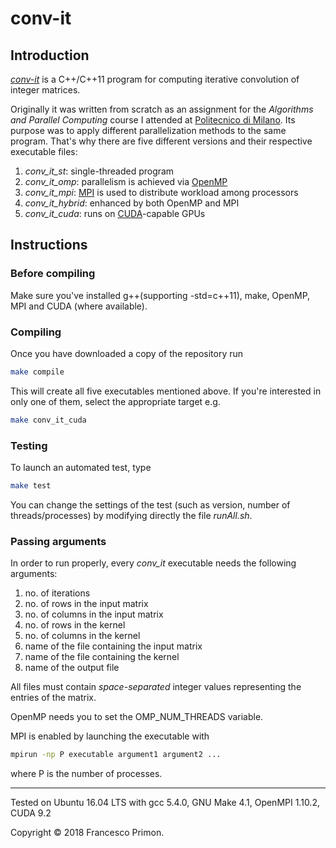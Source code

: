 # conv-it

## Introduction

[*conv-it*](https://github.com/FPrimon/conv-it "GitHub repository") is a C++/C++11 program for computing iterative convolution of integer matrices.

Originally it was written from scratch as an assignment for the *Algorithms and Parallel Computing* course I attended at [Politecnico di Milano](https://www.polimi.it/en).
Its purpose was to apply different parallelization methods to the same program. That's why there are five different versions and their respective executable files:

1. *conv\_it\_st*: single-threaded program
2. *conv\_it\_omp*: parallelism is achieved via [OpenMP](https://www.openmp.org/ "Open Multi-Processing")
3. *conv\_it\_mpi*: [MPI](https://www.mpi-forum.org/ "Message Parsing Interface") is used to distribute workload among processors
4. *conv\_it\_hybrid*: enhanced by both OpenMP and MPI
5. *conv\_it\_cuda*: runs on [CUDA](https://developer.nvidia.com/cuda-zone)-capable GPUs

## Instructions

### Before compiling
Make sure you've installed g++(supporting -std=c++11), make, OpenMP, MPI and CUDA (where available).

### Compiling
Once you have downloaded a copy of the repository run
```sh
make compile
```

This will create all five executables mentioned above. If you're interested in only one of them, select the appropriate target e.g.
```sh
make conv_it_cuda
```

### Testing
To launch an automated test, type
```sh
make test
```

You can change the settings of the test (such as version, number of threads/processes) by modifying directly the file *runAll.sh*.

### Passing arguments
In order to run properly, every *conv_it* executable needs the following arguments:

1. no. of iterations
2. no. of rows in the input matrix
3. no. of columns in the input matrix
4. no. of rows in the kernel
5. no. of columns in the kernel
6. name of the file containing the input matrix
7. name of the file containing the kernel
8. name of the output file

All files must contain *space-separated* integer values representing the entries of the matrix.

OpenMP needs you to set the OMP\_NUM\_THREADS variable.

MPI is enabled by launching the executable with
```sh
mpirun -np P executable argument1 argument2 ...
```
where P is the number of processes.

---

Tested on Ubuntu 16.04 LTS with gcc 5.4.0, GNU Make 4.1, OpenMPI 1.10.2, CUDA 9.2

Copyright © 2018 Francesco Primon.
